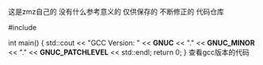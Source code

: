 这是zmz自己的
  没有什么参考意义的
  仅供保存的
  不断修正的
代码仓库

#include <iostream>

int main() {
    std::cout << "GCC Version: " 
              << __GNUC__ << "." 
              << __GNUC_MINOR__ << "." 
              << __GNUC_PATCHLEVEL__ << std::endl;
    return 0;
}
查看gcc版本的代码
